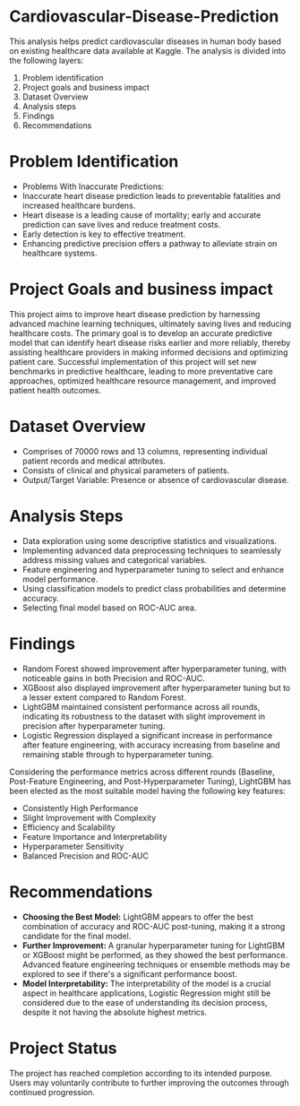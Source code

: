 # Cardiovascular-Disease-Prediction
This analysis helps predict cardiovascular diseases in human body based on existing healthcare data available at Kaggle. The analysis is divided into the following layers:

1. Problem identification
2. Project goals and business impact
3. Dataset Overview
4. Analysis steps
5. Findings
6. Recommendations

# Problem Identification
- Problems With Inaccurate Predictions:
- Inaccurate heart disease prediction leads to preventable fatalities and increased healthcare burdens.
- Heart disease is a leading cause of mortality; early and accurate prediction can save lives and reduce treatment costs.
- Early detection is key to effective treatment.
- Enhancing predictive precision offers a pathway to alleviate strain on healthcare systems.

# Project Goals and business impact
This project aims to improve heart disease prediction by harnessing advanced machine learning techniques, ultimately saving lives and reducing healthcare costs. The primary goal is to develop an accurate predictive model that can identify heart disease risks earlier and more reliably, thereby assisting healthcare providers in making informed decisions and optimizing patient care. Successful implementation of this project will set new benchmarks in predictive healthcare, leading to more preventative care approaches, optimized healthcare resource management, and improved patient health outcomes.

# Dataset Overview
- Comprises of 70000 rows and 13 columns, representing individual patient records and medical attributes.
- Consists of clinical and physical parameters of patients.
- Output/Target Variable: Presence or absence of cardiovascular disease.

# Analysis Steps
- Data exploration using some descriptive statistics and visualizations.
- Implementing advanced data preprocessing techniques to seamlessly address missing values and categorical variables.
- Feature engineering and hyperparameter tuning to select and enhance model performance.
- Using classification models to predict class probabilities and determine accuracy.
- Selecting final model based on ROC-AUC area.

# Findings
- Random Forest showed improvement after hyperparameter tuning, with noticeable gains in both Precision and ROC-AUC.
- XGBoost also displayed improvement after hyperparameter tuning but to a lesser extent compared to Random Forest.
- LightGBM maintained consistent performance across all rounds, indicating its robustness to the dataset with slight improvement   in precision after hyperparameter tuning.
- Logistic Regression displayed a significant increase in performance after feature engineering, with accuracy increasing from    baseline and remaining stable through to hyperparameter tuning.

Considering the performance metrics across different rounds (Baseline, Post-Feature Engineering, and Post-Hyperparameter Tuning), LightGBM has been elected as the most suitable model having the following key features:
-   Consistently High Performance
-   Slight Improvement with Complexity
-   Efficiency and Scalability
-   Feature Importance and Interpretability
-   Hyperparameter Sensitivity
-   Balanced Precision and ROC-AUC

# Recommendations
- **Choosing the Best Model:** LightGBM appears to offer the best combination of accuracy and ROC-AUC post-tuning, making it a strong candidate for the final model.
- **Further Improvement:** A granular hyperparameter tuning for LightGBM or XGBoost might be performed, as they showed the best performance. Advanced feature engineering techniques or ensemble methods may be explored to see if there's a significant performance boost.
- **Model Interpretability:** The interpretability of the model is a crucial aspect in healthcare applications, Logistic Regression might still be considered due to the ease of understanding its decision process, despite it not having the absolute highest metrics.

# Project Status
The project has reached completion according to its intended purpose. Users may voluntarily contribute to further improving the outcomes through continued progression.
